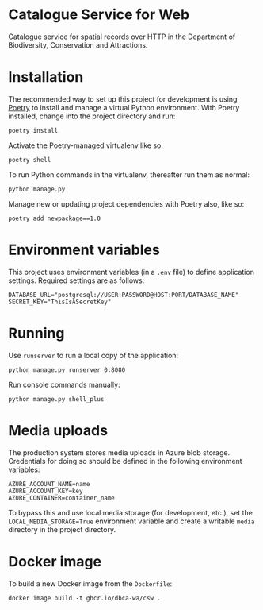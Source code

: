 # Catalogue Service for Web

Catalogue service for spatial records over HTTP in the Department of
Biodiversity, Conservation and Attractions.

# Installation

The recommended way to set up this project for development is using
[Poetry](https://python-poetry.org/docs/) to install and manage a virtual Python
environment. With Poetry installed, change into the project directory and run:

    poetry install

Activate the Poetry-managed virtualenv like so:

    poetry shell

To run Python commands in the virtualenv, thereafter run them as normal:

    python manage.py

Manage new or updating project dependencies with Poetry also, like so:

    poetry add newpackage==1.0

# Environment variables

This project uses environment variables (in a `.env` file) to define application settings.
Required settings are as follows:

    DATABASE_URL="postgresql://USER:PASSWORD@HOST:PORT/DATABASE_NAME"
    SECRET_KEY="ThisIsASecretKey"

# Running

Use `runserver` to run a local copy of the application:

    python manage.py runserver 0:8080

Run console commands manually:

    python manage.py shell_plus

# Media uploads

The production system stores media uploads in Azure blob storage.
Credentials for doing so should be defined in the following environment
variables:

    AZURE_ACCOUNT_NAME=name
    AZURE_ACCOUNT_KEY=key
    AZURE_CONTAINER=container_name

To bypass this and use local media storage (for development, etc.), set
the `LOCAL_MEDIA_STORAGE=True` environment variable and create a writable
`media` directory in the project directory.

# Docker image

To build a new Docker image from the `Dockerfile`:

    docker image build -t ghcr.io/dbca-wa/csw .
